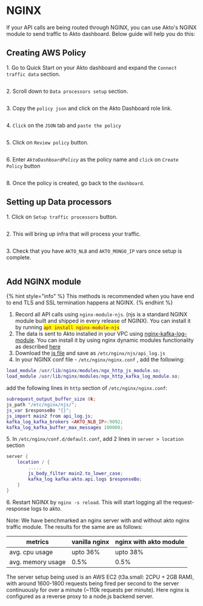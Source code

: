 # NGINX

If your API calls are being routed through NGINX, you can use Akto's NGINX module to send traffic to Akto dashboard. Below guide will help you do this:

## Creating AWS Policy

1\. Go to Quick Start on your Akto dashboard and expand the `Connect traffic data` section.

<figure><img src="https://user-images.githubusercontent.com/91221068/236832212-603647ca-fceb-46fc-baf7-150c2e6b7ec0.png" alt=""><figcaption></figcaption></figure>

2\. Scroll down to `Data processors setup` section.

<figure><img src="https://user-images.githubusercontent.com/91221068/237100095-67164c73-2a0b-4505-8268-c932df4a1d27.png" alt=""><figcaption></figcaption></figure>

3\. Copy the `policy json` and click on the Akto Dashboard role link.

<figure><img src="https://user-images.githubusercontent.com/91221068/237100542-c3df31bc-9f7d-4be0-a626-038a31d33ce8.png" alt=""><figcaption></figcaption></figure>

4\. `Click` on the `JSON` tab and `paste the policy`

<figure><img src="https://user-images.githubusercontent.com/91221068/236832279-70340e39-3ccb-4118-9ee9-039711c7e22d.png" alt=""><figcaption></figcaption></figure>

5\. Click on `Review policy` button.

<figure><img src="https://user-images.githubusercontent.com/91221068/236832289-afe2931b-c11a-44b8-a946-79cf0e106dfa.png" alt=""><figcaption></figcaption></figure>

6\. Enter _`AktoDashboardPolicy`_ as the policy name and `click` on `Create Policy` button

<figure><img src="https://user-images.githubusercontent.com/91221068/236832299-996d635d-5c0d-43d3-8ee3-eb53f7de952d.png" alt=""><figcaption></figcaption></figure>

8\. Once the policy is created, go back to the `dashboard`.

## Setting up Data processors

1\. Click on `Setup traffic processors` button.

<figure><img src="https://github.com/akto-api-security/Documentation/assets/91221068/c3e08f08-ec81-4c47-b3b0-fbc1eacc4fe0" alt=""><figcaption></figcaption></figure>

2\. This will bring up infra that will process your traffic.&#x20;

<figure><img src="https://github.com/akto-api-security/Documentation/assets/91221068/7d7d437d-1370-4628-aa10-908b33b907b0" alt=""><figcaption></figcaption></figure>

3\. Check that you have `AKTO_NLB` and `AKTO_MONGO_IP` vars once setup is complete.&#x20;

<figure><img src="https://github.com/akto-api-security/Documentation/assets/91221068/7c79c400-7a0a-4421-96ed-fbb063e025f5" alt=""><figcaption></figcaption></figure>

## Add NGINX module

{% hint style="info" %}
This methods is recommended when you have end to end TLS and SSL termination happens at NGINX.
{% endhint %}

1. Record all API calls using `nginx-module-njs`. (njs is a standard NGINX module built and shipped in every release of NGINX). You can install it by running <mark style="color:purple;">`apt install nginx-module-njs`</mark>
2. The data is sent to Akto installed in your VPC using [nginx-kafka-log-module](https://github.com/kaltura/nginx-kafka-log-module). You can install it by using nginx dynamic modules functionality as described [here](https://www.nginx.com/blog/compiling-dynamic-modules-nginx-plus/)
3. Download the [js file](https://raw.githubusercontent.com/akto-api-security/nginx-middleware/master/api\_log.js) and save as `/etc/nginx/njs/api_log.js`
4. In your NGINX conf file - `/etc/nginx/nginx.conf` , add the following:

```lua
load_module /usr/lib/nginx/modules/ngx_http_js_module.so;
load_module /usr/lib/nginx/modules/ngx_http_kafka_log_module.so;
```

add the following lines in `http` section of `/etc/nginx/nginx.conf`:&#x20;

```lua
subrequest_output_buffer_size 8k;
js_path "/etc/nginx/njs/";
js_var $responseBo "{}";
js_import main2 from api_log.js;
kafka_log_kafka_brokers <AKTO_NLB_IP>:9092;
kafka_log_kafka_buffer_max_messages 100000;
```

5\. In `/etc/nginx/conf.d/default.conf`, add 2 lines in `server > location` section

```lua
server {
    location / {
        .....
        js_body_filter main2.to_lower_case;
		kafka_log kafka:akto.api.logs $responseBo;
    }
}
```

6\. Restart NGINX by `nginx -s reload`. This will start logging all the request-response logs to akto.&#x20;

Note: We have benchmarked an nginx server with and without akto nginx traffic module. The results for the same are as follows: 

| metrics           | vanilla nginx | nginx with akto module |
|-------------------|---------------|------------------------|
| avg. cpu usage    | upto 36%      | upto 38%               |
| avg. memory usage | 0.5%          | 0.5%                   |

The server setup being used is an AWS EC2 (t3a.small: 2CPU + 2GB RAM), with around 1600-1800 requests being fired per second to the server continuously for over a minute (~110k requests per minute). Here nginx is configured as a reverse proxy to a node.js backend server.
